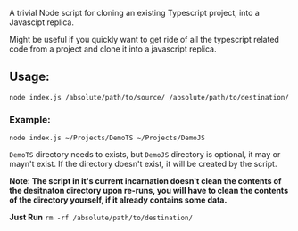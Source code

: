 A trivial Node script for cloning an existing Typescript project, into a Javascipt replica.

Might be useful if you quickly want to get ride of all the typescript related code from a project and clone it into a javascript replica.

## Usage:

`node index.js /absolute/path/to/source/ /absolute/path/to/destination/`

### Example:

`node index.js ~/Projects/DemoTS ~/Projects/DemoJS`

`DemoTS` directory needs to exists, but `DemoJS` directory is optional, it may or mayn't exist. If the directory doesn't exist, it will be created by the script.

**Note: The script in it's current incarnation doesn't clean the contents of the desitnaton directory upon re-runs, you will have to clean the contents of the directory yourself, if it already contains some data.**

**Just Run**
`rm -rf /absolute/path/to/destination/`
